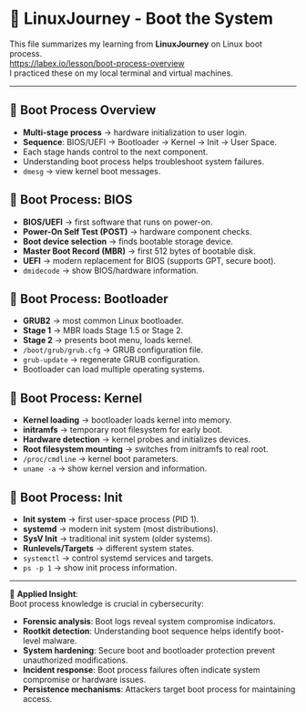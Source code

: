 # 🐧 LinuxJourney - Boot the System

This file summarizes my learning from **LinuxJourney** on Linux boot process.  
https://labex.io/lesson/boot-process-overview  
I practiced these on my local terminal and virtual machines.

---

## 🔹 Boot Process Overview
- **Multi-stage process** → hardware initialization to user login.
- **Sequence**: BIOS/UEFI → Bootloader → Kernel → Init → User Space.
- Each stage hands control to the next component.
- Understanding boot process helps troubleshoot system failures.
- `dmesg` → view kernel boot messages.

## 🔹 Boot Process: BIOS
- **BIOS/UEFI** → first software that runs on power-on.
- **Power-On Self Test (POST)** → hardware component checks.
- **Boot device selection** → finds bootable storage device.
- **Master Boot Record (MBR)** → first 512 bytes of bootable disk.
- **UEFI** → modern replacement for BIOS (supports GPT, secure boot).
- `dmidecode` → show BIOS/hardware information.

## 🔹 Boot Process: Bootloader
- **GRUB2** → most common Linux bootloader.
- **Stage 1** → MBR loads Stage 1.5 or Stage 2.
- **Stage 2** → presents boot menu, loads kernel.
- `/boot/grub/grub.cfg` → GRUB configuration file.
- `grub-update` → regenerate GRUB configuration.
- Bootloader can load multiple operating systems.

## 🔹 Boot Process: Kernel
- **Kernel loading** → bootloader loads kernel into memory.
- **initramfs** → temporary root filesystem for early boot.
- **Hardware detection** → kernel probes and initializes devices.
- **Root filesystem mounting** → switches from initramfs to real root.
- `/proc/cmdline` → kernel boot parameters.
- `uname -a` → show kernel version and information.

## 🔹 Boot Process: Init
- **Init system** → first user-space process (PID 1).
- **systemd** → modern init system (most distributions).
- **SysV Init** → traditional init system (older systems).
- **Runlevels/Targets** → different system states.
- `systemctl` → control systemd services and targets.
- `ps -p 1` → show init process information.

---

📌 **Applied Insight**:  
Boot process knowledge is crucial in cybersecurity:
- **Forensic analysis**: Boot logs reveal system compromise indicators.  
- **Rootkit detection**: Understanding boot sequence helps identify boot-level malware.  
- **System hardening**: Secure boot and bootloader protection prevent unauthorized modifications.  
- **Incident response**: Boot process failures often indicate system compromise or hardware issues.  
- **Persistence mechanisms**: Attackers target boot process for maintaining access.
